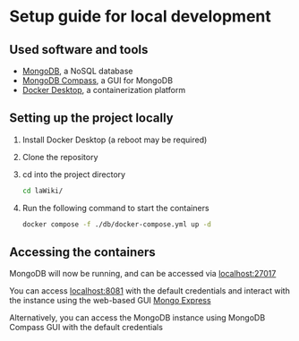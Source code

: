 # Setup guide for local development

## Used software and tools

- [MongoDB](https://www.mongodb.com/try/download/community), a NoSQL database
- [MongoDB Compass](https://www.mongodb.com/try/download/compass), a GUI for MongoDB
- [Docker Desktop](https://www.docker.com/products/docker-desktop), a containerization platform

## Setting up the project locally

1. Install Docker Desktop (a reboot may be required)
2. Clone the repository
3. cd into the project directory

    ```bash
    cd laWiki/
    ```

4. Run the following command to start the containers

    ```bash
    docker compose -f ./db/docker-compose.yml up -d
    ```

## Accessing the containers

MongoDB will now be running, and can be accessed via [localhost:27017](http://localhost:27017)

You can access [localhost:8081](http://localhost:8081) with the default credentials and interact with the instance using the web-based GUI [Mongo Express](https://github.com/mongo-express/mongo-express)

Alternatively, you can access the MongoDB instance using MongoDB Compass GUI with the default credentials
